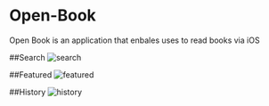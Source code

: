 # Open-Book
Open Book is an application that enbales uses to read books via iOS


##Search
![search](https://cloud.githubusercontent.com/assets/11594731/17421639/4e5434a4-5a60-11e6-83a7-af853d7492ed.gif) 

##Featured
![featured](https://cloud.githubusercontent.com/assets/11594731/17421743/2e25892a-5a61-11e6-8029-94951ee81c86.gif)

##History
![history](https://cloud.githubusercontent.com/assets/11594731/17421792/806e29a8-5a61-11e6-8835-84aa0adf9562.gif)


